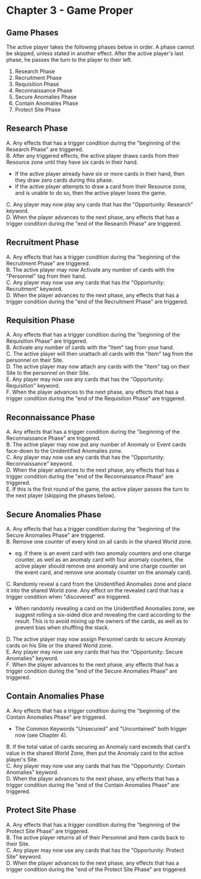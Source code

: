 Chapter 3 - Game Proper
===

Game Phases
---
The active player takes the following phases below in order. A phase cannot be skipped, unless stated in another effect. After the active player's last phase, he passes the turn to the player to their left.  
1. Research Phase  
2. Recruitment Phase  
3. Requisition Phase  
4. Reconnaissance Phase   
5. Secure Anomalies Phase  
6. Contain Anomalies Phase  
7. Protect Site Phase  

Research Phase
---
A. Any effects that has a trigger condition during the "beginning of the Research Phase" are triggered.  
B. After any triggered effects, the active player draws cards from their Resource zone until they have six cards in their hand.  
- If the active player already have six or more cards in their hand, then they draw zero cards during this phase.  
- If the active player attempts to draw a card from their Resource zone, and is unable to do so, then the active player loses the game.  

C. Any player may now play any cards that has the "Opportunity: Research" keyword.  
D. When the player advances to the next phase, any effects that has a trigger condition during the "end of the Research Phase" are triggered.  

Recruitment Phase
---
A. Any effects that has a trigger condition during the "beginning of the Recruitment Phase" are triggered.  
B. The active player may now Activate any number of cards with the "Personnel" tag from their hand.  
C. Any player may now use any cards that has the "Opportunity: Recruitment" keyword.   
D. When the player advances to the next phase, any effects that has a trigger condition during the "end of the Recruitment Phase" are triggered.   

Requisition Phase
---
A. Any effects that has a trigger condition during the "beginning of the Requisition Phase" are triggered.   
B. Activate any number of cards with the "Item" tag from your hand.   
C. The active player will then unattach all cards with the "Item" tag from the personnel on their Site.   
D. The active player may now attach any cards with the "Item" tag on their Site to the personnel on their Site.  
E. Any player may now use any cards that has the "Opportunity: Requisition" keyword.    
F. When the player advances to the next phase, any effects that has a trigger condition during the "end of the Requisition Phase" are triggered.    

Reconnaissance Phase
---
A. Any effects that has a trigger condition during the "beginning of the Reconnaissance Phase" are triggered.  
B. The active player may now put any number of Anomaly or Event cards face-down to the Unidentified Anomalies zone.    
C. Any player may now use any cards that has the "Opportunity: Reconnaissance" keyword.   
D. When the player advances to the next phase, any effects that has a trigger condition during the "end of the Reconnaissance Phase" are triggered.  
E. If this is the first round of the game, the active player passes the turn to the next player (skipping the phases below).

Secure Anomalies Phase
---
A. Any effects that has a trigger condition during the "beginning of the Secure Anomalies Phase" are triggered.  
B. Remove one counter of every kind on all cards in the shared World zone. 
- eg. if there is an event card with two anomaly counters and one charge counter, as well as an anomaly card with four anomaly counters, the active player should remove one anomaly and one charge counter on the event card, and remove one anomaly counter on the anomaly card).  

C. Randomly reveal a card from the Unidentified Anomalies zone and place it into the shared World zone. Any effect on the revealed card that has a trigger condition when "discovered" are triggered.  
- When randomly revealing a card on the Unidentified Anomalies zone, we suggest rolling a six-sided dice and revealing the card according to the result. This is to avoid mixing up the owners of the cards, as well as to prevent bias when shuffling the stack.

D. The active player may now assign Personnel cards to secure Anomaly cards on his Site or the shared World zone.   
E. Any player may now use any cards that has the "Opportunity: Secure Anomalies" keyword.   
F. When the player advances to the next phase, any effects that has a trigger condition during the "end of the Secure Anomalies Phase" are triggered.   

Contain Anomalies Phase
---
A. Any effects that has a trigger condition during the "beginning of the Contain Anomalies Phase" are triggered.  
- The Common Keywords "Unsecured" and "Uncontained" both trigger now (see Chapter 4).

B. If the total value of cards securing an Anomaly card exceeds that card's value in the shared World Zone, then put the Anomaly card to the active player's Site.  
C. Any player may now use any cards that has the "Opportunity: Contain Anomalies" keyword.   
D. When the player advances to the next phase, any effects that has a trigger condition during the "end of the Contain Anomalies Phase" are triggered.  

Protect Site Phase
---
A. Any effects that has a trigger condition during the "beginning of the Protect Site Phase" are triggered.  
B. The active player returns all of their Personnel and Item cards back to their Site.     
C. Any player may now use any cards that has the "Opportunity: Protect Site" keyword.   
D. When the player advances to the next phase, any effects that has a trigger condition during the "end of the Protect Site Phase" are triggered.   
